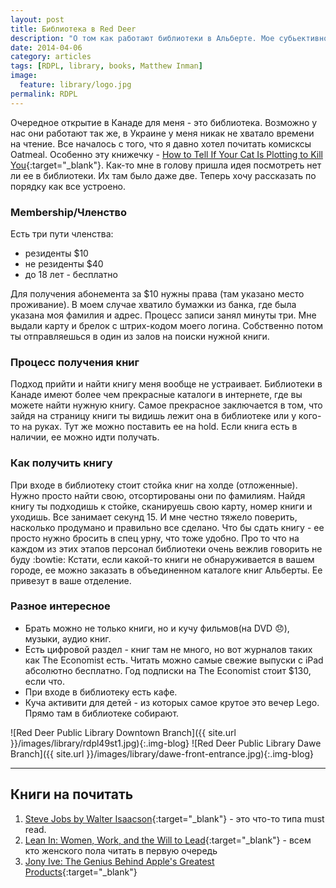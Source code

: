 ```yaml
---
layout: post
title: Библиотека в Red Deer
description: "О том как работают библиотеки в Альберте. Мое субьективное мнение."
date: 2014-04-06
category: articles
tags: [RDPL, library, books, Matthew Inman]
image:
  feature: library/logo.jpg
permalink: RDPL
---
```


Очередное открытие в Канаде для меня - это библиотека. Возможно у нас они  работают так же, в Украине у меня никак не хватало времени на чтение.
Все началось с того, что я давно хотел почитать комисксы Oatmeal. Особенно эту книжечку - [How to Tell If Your Cat Is Plotting to Kill You](http://theoatmeal.com/comics/cat_kill){:target="_blank"}. Как-то мне в голову пришла идея посмотреть нет ли ее в библиотеки. Их там было даже две.
Теперь хочу рассказать по порядку как все устроено.

### Membership/Членство
 Есть три пути членства:

 - резиденты 	$10
 - не резиденты	$40
 - до 18 лет - бесплатно

Для получения абонемента за $10 нужны права (там указано место проживание). В моем случае хватило бумажки из банка, где была указана моя фамилия и адрес. Процесс записи занял минуты три. Мне выдали карту и брелок с штрих-кодом моего логина. Собственно потом ты отправляешься в один из залов на поиски нужной книги.

### Процесс получения книг
Подход прийти и найти книгу меня вообще не устраивает. Библиотеки в Канаде имеют более чем прекрасные каталоги в интернете, где вы можете найти нужную книгу. Самое прекрасное заключается в том, что зайдя на страницу книги ты видишь лежит она в библиотеке или у кого-то на руках. Тут же можно поставить ее на hold. Если книга есть в наличии, ее можно идти получать.

### Как получить книгу
При входе в библиотеку стоит стойка книг на холде (отложенные). Нужно  просто найти свою, отсортированы они по фамилиям. Найдя книгу ты подходишь к стойке, сканируешь свою карту, номер книги и уходишь. Все занимает секунд 15. И мне честно тяжело поверить, насколько продумано и правильно все сделано. Что бы сдать книгу - ее просто нужно бросить в спец урну, что тоже удобно. Про то что на каждом из этих этапов персонал библиотеки очень вежлив говорить не буду :bowtie:
Кстати, если какой-то книги не обнаруживается в вашем городе, ее можно заказать в объединенном каталоге книг Альберты. Ее привезут в ваше отделение.

### Разное интересное

* Брать можно не только книги, но и кучу фильмов(на DVD :disappointed:), музыки, аудио книг.
* Есть цифровой раздел - книг там не много, но вот журналов таких как The Economist есть. Читать можно самые свежие выпуски с iPad абсолютно бесплатно. Год подписки на The Economist стоит $130, если что.
* При входе в библиотеку есть кафе.
* Куча активити для детей - из которых самое крутое это вечер Lego. Прямо там в библиотеке собирают.


![Red Deer Public Library Downtown Branch]({{ site.url }}/images/library/rdpl49st1.jpg){:.img-blog}
![Red Deer Public Library Dawe Branch]({{ site.url }}/images/library/dawe-front-entrance.jpg){:.img-blog}

___

## Книги на почитать
1. [Steve Jobs by Walter Isaacson](http://www.amazon.com/Steve-Jobs-Walter-Isaacson-ebook/dp/B004W2UBYW/ref=tmm_kin_swatch_0?_encoding=UTF8&sr=&qid=){:target="_blank"} - это что-то типа must read.
2. [Lean In: Women, Work, and the Will to Lead](http://books.google.ca/books/about/Lean_In.html?id=y9_mxZLYiiMC&redir_esc=y){:target="_blank"} - всем кто женского пола читать в первую очередь
3. [Jony Ive: The Genius Behind Apple's Greatest Products](http://books.google.ca/books/about/Jony_Ive.html?id=407qEX8mvrgC&redir_esc=y){:target="_blank"}

